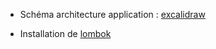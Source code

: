 - Schéma architecture application : [excalidraw](https://excalidraw.com/#room=3d122b0d421769708dc0,9Ru-sCx8jzefX97ZFG-4pQ)

- Installation de [lombok](https://www.baeldung.com/lombok-ide)

